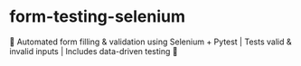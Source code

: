 # form-testing-selenium
📝 Automated form filling &amp; validation using Selenium + Pytest | Tests valid &amp; invalid inputs | Includes data-driven testing 🔁
